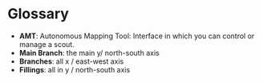 # Glossary

- **AMT**: Autonomous Mapping Tool: Interface in which you can control or manage a scout.
- **Main Branch**: the main y/ north-south axis  
- **Branches**: all x / east-west axis 
- **Fillings**: all in y / north-south axis 